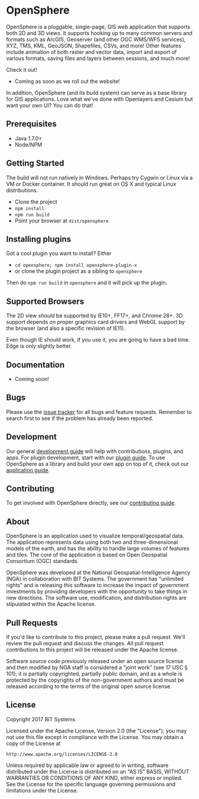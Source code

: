 # OpenSphere

OpenSphere is a pluggable, single-page, GIS web application that supports both 2D and 3D views. It
supports hooking up to many common servers and formats such as ArcGIS, Geoserver (and other OGC
WMS/WFS services), XYZ, TMS, KML, GeoJSON, Shapefiles, CSVs, and more! Other features include animation of
both raster and vector data, import and export of various formats, saving files and layers between
sessions, and much more!

Check it out!
* Coming as soon as we roll out the website!

In addition, OpenSphere (and its build system) can serve as a base library for GIS applications. Love
what we've done with Openlayers and Cesium but want your own UI? You can do that!

## Prerequisites

* Java 1.7.0+
* Node/NPM

## Getting Started

The build will not run natively in Windows. Perhaps try Cygwin or Linux via a VM or Docker container. 
It should run great on OS X and typical Linux distributions.

* Clone the project
* `npm install`
* `npm run build`
* Point your browser at `dist/opensphere`

## Installing plugins

Got a cool plugin you want to install? Either

* `cd opensphere; npm install opensphere-plugin-x`
* or clone the plugin project as a sibling to `opensphere`

Then do `npm run build` in `opensphere` and it will pick up the plugin.

## Supported Browsers

The 2D view _should_ be supported by IE10+, FF17+, and Chrome 28+. 3D support depends on proper
graphics card drivers and WebGL support by the browser (and also a specific revision of IE11).

Even though IE should work, if you use it, you are going to have a bad time. Edge is only slightly better.

## Documentation

* Coming soon!

## Bugs

Please use the [issue tracker](https://github.com/ngageoint/opensphere/issues) for all bugs and feature requests. Remember to search first to see if the problem has already been reported.

## Development

Our general [development guide](https://github.com/ngageoint/opensphere/blob/master/DEVELOPING.md) will help with contributions, plugins, and apps. For plugin development, start with our [plugin guide](https://github.com/ngageoint/opensphere/blob/master/PLUGIN_DEVELOPMENT.md).  To use OpenSphere as a library and build your own app on top of it, check out our [application guide](https://github.com/ngageoint/opensphere/blob/master/APP_DEVELOPMENT.md).

## Contributing

To get involved with OpenSphere directly, see our [contributing guide](https://github.com/ngageoint/opensphere/blob/master/CONTRIBUTING.md).

## About

OpenSphere is an application used to visualize temporal/geospatial data. The application represents data using both two and three-dimensional models of the earth, and has the ability to handle large volumes of features and tiles. The core of the application is
based on Open Geospatial Consortium (OGC) standards. 

OpenSphere was developed at the National Geospatial-Intelligence Agency (NGA) in collaboration with BIT Systems. The government has "unlimited rights" and is releasing this software to increase the impact of government investments by providing developers with the opportunity to take things in new directions. The software use, modification, and distribution rights are stipulated within the Apache license.

## Pull Requests

If you'd like to contribute to this project, please make a pull request. We'll review the pull request and discuss the changes. All pull request contributions to this project will be released under the Apache license.

Software source code previously released under an open source license and then modified by NGA staff is considered a "joint work" (see 17 USC § 101); it is partially copyrighted, partially public domain, and as a whole is protected by the copyrights of the non-government authors and must be released according to the terms of the original open source license.

## License

Copyright 2017 BIT Systems

Licensed under the Apache License, Version 2.0 (the "License");
you may not use this file except in compliance with the License.
You may obtain a copy of the License at

    http://www.apache.org/licenses/LICENSE-2.0

Unless required by applicable law or agreed to in writing, software
distributed under the License is distributed on an "AS IS" BASIS,
WITHOUT WARRANTIES OR CONDITIONS OF ANY KIND, either express or implied.
See the License for the specific language governing permissions and
limitations under the License.
